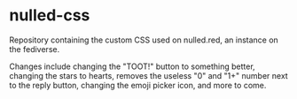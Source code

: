 # nulled-css

Repository containing the custom CSS used on nulled.red, an instance on the fediverse.

Changes include changing the "TOOT!" button to something better, changing the stars to hearts, removes the useless "0" and "1+" number next to the reply button, changing the emoji picker icon, and more to come.

